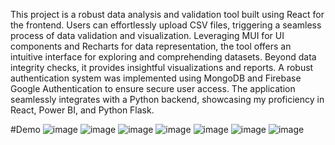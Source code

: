 This project is a robust data analysis and validation tool built using React for the frontend. Users can effortlessly upload CSV files, triggering a seamless process of data validation and visualization. Leveraging MUI for UI components and Recharts for data representation, the tool offers an intuitive interface for exploring and comprehending datasets. Beyond data integrity checks, it provides insightful visualizations and reports. A robust authentication system was implemented using MongoDB and Firebase Google Authentication to ensure secure user access. The application seamlessly integrates with a Python backend, showcasing my proficiency in React, Power BI, and Python Flask.

#Demo
![image](https://github.com/tharun170/dataglimpse/assets/103179672/9c6312a2-a566-4e67-b195-a7b833436aa7)
![image](https://github.com/tharun170/dataglimpse/assets/103179672/aed65490-9478-45c4-a0af-62fd0c20b355)
![image](https://github.com/tharun170/dataglimpse/assets/103179672/43e1a659-ab25-4679-9b89-34ee24f12bd2)
![image](https://github.com/tharun170/dataglimpse/assets/103179672/1ea43203-2cfb-4618-ae91-6ce8b82d9926)
![image](https://github.com/tharun170/dataglimpse/assets/103179672/8690553a-d8b8-40d7-a801-d17d87a27abe)
![image](https://github.com/tharun170/dataglimpse/assets/103179672/f8e30070-7dd0-4cd5-9a24-e0ad3bc5f363)
![image](https://github.com/tharun170/dataglimpse/assets/103179672/b2b21c9f-68fa-4892-b9c6-b9e46989db3d)

